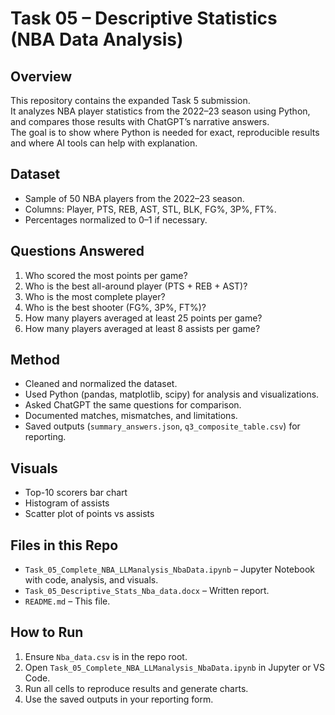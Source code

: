 # Task 05 – Descriptive Statistics (NBA Data Analysis)

## Overview
This repository contains the expanded Task 5 submission.  
It analyzes NBA player statistics from the 2022–23 season using Python, and compares those results with ChatGPT’s narrative answers.  
The goal is to show where Python is needed for exact, reproducible results and where AI tools can help with explanation.

## Dataset
- Sample of 50 NBA players from the 2022–23 season.  
- Columns: Player, PTS, REB, AST, STL, BLK, FG%, 3P%, FT%.  
- Percentages normalized to 0–1 if necessary.  

## Questions Answered
1. Who scored the most points per game?  
2. Who is the best all-around player (PTS + REB + AST)?  
3. Who is the most complete player?  
4. Who is the best shooter (FG%, 3P%, FT%)?  
5. How many players averaged at least 25 points per game?  
6. How many players averaged at least 8 assists per game?  

## Method
- Cleaned and normalized the dataset.  
- Used Python (pandas, matplotlib, scipy) for analysis and visualizations.  
- Asked ChatGPT the same questions for comparison.  
- Documented matches, mismatches, and limitations.  
- Saved outputs (`summary_answers.json`, `q3_composite_table.csv`) for reporting.  

## Visuals
- Top-10 scorers bar chart  
- Histogram of assists  
- Scatter plot of points vs assists  

## Files in this Repo
- `Task_05_Complete_NBA_LLManalysis_NbaData.ipynb` – Jupyter Notebook with code, analysis, and visuals.  
- `Task_05_Descriptive_Stats_Nba_data.docx` – Written report.  
- `README.md` – This file.  

## How to Run
1. Ensure `Nba_data.csv` is in the repo root.  
2. Open `Task_05_Complete_NBA_LLManalysis_NbaData.ipynb` in Jupyter or VS Code.  
3. Run all cells to reproduce results and generate charts.  
4. Use the saved outputs in your reporting form.  
